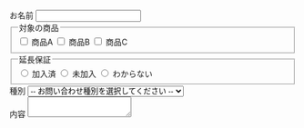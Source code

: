 <!DOCTYPE html>
<html lang="ja">
<head>
  <meta charset="UTF-8">
  <meta http-equiv="X-UA-Compatible" content="IE=edge">
  <meta name="viewport" content="width=device-width, initial-scale=1.0">
  <title>My Form Tags</title>
</head>
<body>
  <form>
    <div>
      <label>
        お名前
        <input type="text">
      </label>
    </div>
    <div>
      <fieldset>
        <legend>対象の商品</legend>
        <label><input type="checkbox"> 商品A</label>
        <label><input type="checkbox"> 商品B</label>
        <label><input type="checkbox"> 商品C</label>
      </fieldset>
    </div>
    <div>
      <fieldset>
        <legend>延長保証</legend>
        <label><input type="radio" name="warranty"> 加入済</label>
        <label><input type="radio" name="warranty"> 未加入</label>
        <label><input type="radio" name="warranty"> わからない</label>
      </fieldset>
    </div>
    <div>
      <label>
        種別
        <select>
          <option>-- お問い合わせ種別を選択してください --</option>
          <option>商品が届かない</option>
          <option>商品が壊れた</option>
          <option>間違えて注文した</option>
          <option>決済手段を変えたい</option>
          <option>その他</option>
        </select>
      </label>
    </div>
    <div>
      <label>
        内容
        <textarea></textarea>
      </label>
    </div>
  </form>
</body>
</html>
